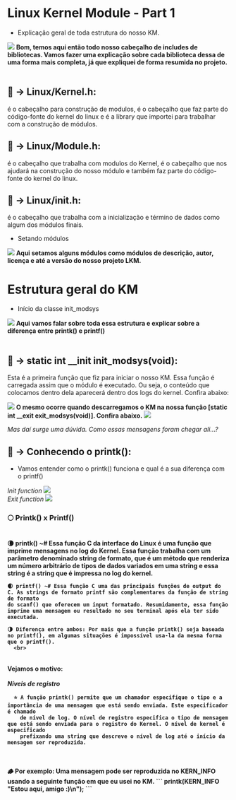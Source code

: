 # Linux Kernel Module - Part 1

  - Explicação geral de toda estrutura do nosso KM.

  <img src="https://imgur.com/EOm0gAs.png">
    <b>Bom, temos aqui então todo nosso cabeçalho de includes de bibliotecas. Vamos fazer uma explicação sobre cada biblioteca dessa de uma forma mais completa,
    já que expliquei de forma resumida no projeto.</b>
<br>
<br>
    
<b><h2>📌 -> Linux/Kernel.h</b>:</h2> é o cabeçalho para construção de modulos, é o cabeçalho que faz parte do código-fonte do kernel do linux e é a library que importei para trabalhar com a construção de módulos.

<b><h2>📌 -> Linux/Module.h</b>:</h2> é o cabeçalho que trabalha com modulos do Kernel, é o cabeçalho que nos ajudará na construção do nosso módulo e também faz parte do código-fonte do kernel do linux.

<b><h2>📌 -> Linux/init.h</b>:</h2> é o cabeçalho que trabalha com a inicialização e término de dados como algum dos módulos finais.

  - Setando módulos
  
  <img src="https://imgur.com/HBCuki1.png">
  <b>Aqui setamos alguns módulos como módulos de descrição, autor, licença e até a versão do nosso projeto LKM.</b>
  

# Estrutura geral do KM

  - Início da classe init_modsys 
  
  <img src="https://imgur.com/umOhUkT.png">
    <b>Aqui vamos falar sobre toda essa estrutura e explicar sobre a diferença entre printk() e printf()</b>
   <br>
   <br>
   
   <b><h2>📌 -> static int __init init_modsys(void)</b>:</h2> Esta é a primeira função que fiz para iniciar o nosso KM. Essa função é carregada assim que o módulo
   é executado. Ou seja, o conteúdo que colocamos dentro dela aparecerá dentro dos logs do kernel. Confira abaixo:
   
   <img src="https://imgur.com/0ey3cQO.png">
   <b>O mesmo ocorre quando descarregamos o KM na nossa função [static int __exit exit_modsys(void)]. Confira abaixo.</b>
   <img src="https://imgur.com/Q4izZbj.png">
   
   <i>Mas daí surge uma dúvida. Como essas mensagens foram chegar ali...?</i>
   
   <b><h2>📌 -> Conhecendo o printk()</b>:</h2>
   
   - Vamos entender como o printk() funciona e qual é a sua diferença com o printf()

  <i>Init function</i>
   <img src="https://imgur.com/jsL2jjh.png">
   <br>
  <i>Exit function</i>
   <img src="https://imgur.com/AAcarmM.png">
   
   
   <h3>🌕<b> Printk() x Printf()</b></h3>
   <br>
    <b>
    🌘 printk() ~# Essa função C da interface do Linux é uma função que imprime mensagens no log do Kernel. Essa função trabalha com um parâmetro denominado
    string de formato, que é um método que renderiza um número arbitrário de tipos de dados variados em uma string e essa string é a string que é impressa no
    log do kernel.
  
    🌒 printf() ~# Essa função C uma das principais funções de output do C. As strings de formato printf são complementares da função de string de formato
    do scanf() que oferecem um input formatado. Resumidamente, essa função imprime uma mensagem ou resultado no seu terminal após ela ter sido executada.
  
    🌗 Diferença entre ambos: Por mais que a função printk() seja baseada no printf(), em algumas situações é impossível usa-la da mesma forma que o printf().
      <br>
  <br>Vejamos o motivo:
      <br>
      <br>
  <i>Níveis de registro</i>
  
      ⭐️ A função printk() permite que um chamador especifique o tipo e a importância de uma mensagem que está sendo enviada. Este especificador é chamado
        de nível de log. O nível de registro especifica o tipo de mensagem que está sendo enviada para o registro do Kernel. O nível de kernel é especificado
        prefixando uma string que descreve o nível de log até o início da mensagem ser reproduzida.
  <br>
  <br>
        🪵 Por exemplo: Uma mensagem pode ser reproduzida no KERN_INFO usando a seguinte função em que eu usei no KM.
  ```
  printk(KERN_INFO "Estou aqui, amigo :)\n");
  ```

